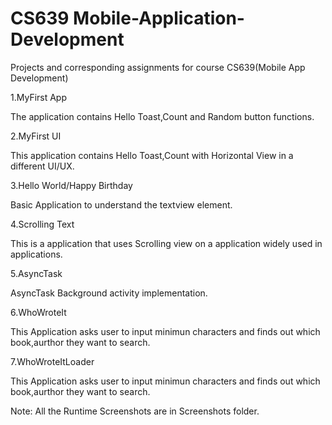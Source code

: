 # CS639 Mobile-Application-Development
Projects and corresponding assignments for course CS639(Mobile App Development)

1.MyFirst App

The application contains Hello Toast,Count and Random button functions.

2.MyFirst UI

This application contains Hello Toast,Count with Horizontal View in a different UI/UX.

3.Hello World/Happy Birthday 

Basic Application to understand the textview element.

4.Scrolling Text

This is a application that uses Scrolling view on a application widely used in applications.

5.AsyncTask

AsyncTask Background activity implementation.

6.WhoWroteIt

This Application asks user to input minimun characters and finds out which book,aurthor they want to search.

7.WhoWroteItLoader

This Application asks user to input minimun characters and finds out which book,aurthor they want to search.



Note: All the Runtime Screenshots are in Screenshots folder.
